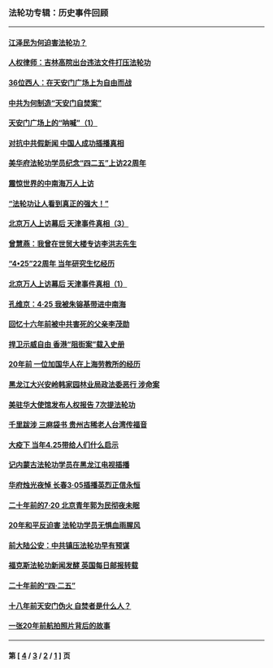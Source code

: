 ### 法轮功专辑：历史事件回顾
---
#### [江泽民为何迫害法轮功？](../../pages/nf5793/n13876324.md?04280430) 
#### [人权律师：吉林高院出台违法文件打压法轮功](../../pages/nf5793/n13825665.md?04280430) 
#### [36位西人：在天安门广场上为自由而战](../../pages/nf5793/n13390029.md?04280430) 
#### [中共为何制造“天安门自焚案”](../../pages/nf5793/n13183270.md?04280430) 
#### [天安门广场上的“呐喊”（1）](../../pages/nf5793/n13105277.md?04280430) 
#### [对抗中共假新闻 中国人成功插播真相](../../pages/nf5793/n12910618.md?04280430) 
#### [美华府法轮功学员纪念“四二五”上访22周年](../../pages/nf5793/n12904445.md?04280430) 
#### [震惊世界的中南海万人上访](../../pages/nf5793/n12903976.md?04280430) 
#### [“法轮功让人看到真正的强大！”](../../pages/nf5793/n12903195.md?04280430) 
#### [北京万人上访幕后 天津事件真相（3）](../../pages/nf5793/n12902807.md?04280430) 
#### [曾慧燕：我曾在世贸大楼专访李洪志先生](../../pages/nf5793/n12898729.md?04280430) 
#### [“4•25”22周年 当年研究生忆经历](../../pages/nf5793/n12894152.md?04280430) 
#### [北京万人上访幕后 天津事件真相（1）](../../pages/nf5793/n12885174.md?04280430) 
#### [孔维京：4·25 我被朱镕基带进中南海](../../pages/nf5793/n12864987.md?04280430) 
#### [回忆十六年前被中共害死的父亲李茂勋](../../pages/nf5793/n12880270.md?04280430) 
#### [捍卫示威自由 香港“阻街案”载入史册](../../pages/nf5793/n12811245.md?04280430) 
#### [20年前 一位加国华人在上海劳教所的经历](../../pages/nf5793/n12707932.md?04280430) 
#### [黑龙江大兴安岭韩家园林业局政法委恶行 涉命案](../../pages/nf5793/n12622815.md?04280430) 
#### [美驻华大使馆发布人权报告 7次提法轮功](../../pages/nf5793/n12520541.md?04280430) 
#### [千里跋涉 三麻袋书 贵州古稀老人台湾传福音](../../pages/nf5793/n12198750.md?04280430) 
#### [大疫下 当年4.25带给人们什么启示](../../pages/nf5793/n12058565.md?04280430) 
#### [记内蒙古法轮功学员在黑龙江电视插播](../../pages/nf5793/n11699194.md?04280430) 
#### [华府烛光夜悼 长春3·05插播英烈正信永恒](../../pages/nf5793/n11397432.md?04280430) 
#### [二十年前的7·20 北京青年郭为民彻夜未眠](../../pages/nf5793/n11354195.md?04280430) 
#### [20年和平反迫害 法轮功学员无惧血雨腥风](../../pages/nf5793/n11348279.md?04280430) 
#### [前大陆公安：中共镇压法轮功早有预谋](../../pages/nf5793/n11352168.md?04280430) 
#### [福克斯法轮功新闻发酵  英国每日邮报转载](../../pages/nf5793/n11285952.md?04280430) 
#### [二十年前的“四·二五”](../../pages/nf5793/n11207639.md?04280430) 
#### [十八年前天安门伪火 自焚者是什么人？](../../pages/nf5793/n10996556.md?04280430) 
#### [一张20年前航拍照片背后的故事](../../pages/nf5793/n10693797.md?04280430) 

---
#### 第 [ [4](./4.md?04280430) / [3](./3.md?04280430) / [2](./2.md?04280430) / [1](./1.md?04280430) ] 页

